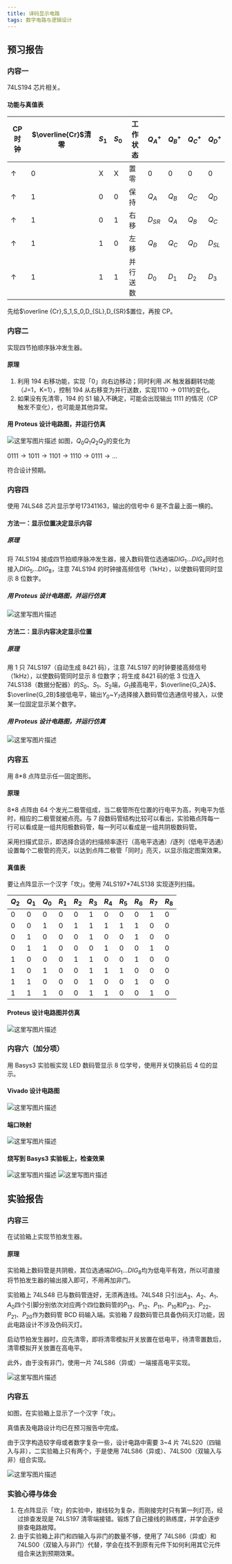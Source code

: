 ```yaml
---
title: 译码显示电路
tags: 数字电路与逻辑设计
---
```


## 预习报告

### 内容一

74LS194 芯片相关。

#### 功能与真值表

| CP 时钟    | $\overline{Cr}$清零 | ${S_1}$ | ${S_0}$ | 工作状态 | $Q_A^+$  | $Q_B^+$ | $Q_C^+$ | $Q_D^+$  |
| ---------- | ------------------- | ------- | ------- | -------- | -------- | ------- | ------- | -------- |
| $\uparrow$ | 0                   | X       | X       | 置零     | 0        | 0       | 0       | 0        |
| $\uparrow$ | 1                   | 0       | 0       | 保持     | $Q_A$    | $Q_B$   | $Q_C$   | $Q_D$    |
| $\uparrow$ | 1                   | 0       | 1       | 右移     | $D_{SR}$ | $Q_A$   | $Q_B$   | $Q_C$    |
| $\uparrow$ | 1                   | 1       | 0       | 左移     | $Q_B$    | $Q_C$   | $Q_D$   | $D_{SL}$ |
| $\uparrow$ | 1                   | 1       | 1       | 并行送数 | $D_0$    | $D_1$   | $D_2$   | $D_3$    |

先给$\overline {Cr},S_1,S_0,D_{SL},D_{SR}$置位，再按 CP。

### 内容二

实现四节拍顺序脉冲发生器。

#### 原理

1. 利用 194 右移功能，实现「0」向右边移动；同时利用 JK 触发器翻转功能（J=1，K=1），控制 194 从右移变为并行送数，实现$1110\to0111$的变化。
2. 如果没有先清零，194 的 S1 输入不确定，可能会出现输出 1111 的情况（CP 触发不变化），也可能是其他异常。

#### 用 Proteus 设计电路图，并运行仿真

![这里写图片描述](https://img-blog.csdn.net/20180601112328739)
如图，$Q_0Q_1Q_2Q_3$的变化为

$0111\to1011\to1101\to1110\to0111\to\ldots$

符合设计预期。

### 内容四

使用 74LS48 芯片显示学号$17341163$，输出的信号中 6 是不含最上面一横的。

#### 方法一：显示位置决定显示内容

##### 原理

将 74LS194 接成四节拍顺序脉冲发生器，接入数码管位选通端$DIG_1\ldots DIG_4$同时也接入$DIG_5\ldots DIG_8$，注意 74LS194 的时钟接高频信号（1kHz），以使数码管同时显示 8 位数字。

##### 用 Proteus 设计电路图，并运行仿真

![这里写图片描述](https://img-blog.csdn.net/20180524000721699)

#### 方法二：显示内容决定显示位置

##### 原理

用 1 只 74LS197（自动生成 8421 码），注意 74LS197 的时钟要接高频信号（1kHz），以使数码管同时显示 8 位数字；将生成 8421 码的低 3 位连入 74LS138（数据分配器）的$S_0$、$S_1$、$S_2$端，$G_1$接高电平，$\overline{G_2A}$、$\overline{G_2B}$接低电平，输出$Y_0$~$Y_7$选择接入数码管位选通信号接入，以使某一位固定显示某个数字。

##### 用 Proteus 设计电路图，并运行仿真

![这里写图片描述](https://img-blog.csdn.net/20180523235059165)

### 内容五

用 8\*8 点阵显示任一固定图形。

#### 原理

8\*8 点阵由 64 个发光二极管组成，当二极管所在位置的行电平为高，列电平为低时，相应的二极管就被点亮。与 7 段数码管结构比较可以看出，实验箱点阵每一行可以看成是一组共阳极数码管，每一列可以看成是一组共阴极数码管。

采用扫描式显示，即选择合适的扫描频率逐行（高电平选通）/逐列（低电平选通）设置每个二极管的亮灭，以达到点阵二极管「同时」亮灭，以显示指定图案效果。

#### 真值表

要让点阵显示一个汉字「坎」。使用 74LS197+74LS138 实现逐列扫描。

| $Q_2$ | $Q_1$ | $Q_0$ | $R_1$ | $R_2$ | $R_3$ | $R_4$ | $R_5$ | $R_6$ | $R_7$ | $R_8$ |
| ----- | ----- | ----- | ----- | ----- | ----- | ----- | ----- | ----- | ----- | ----- |
| 0     | 0     | 0     | 0     | 0     | 1     | 0     | 0     | 0     | 1     | 0     |
| 0     | 0     | 1     | 0     | 1     | 1     | 1     | 1     | 1     | 0     | 0     |
| 0     | 1     | 0     | 0     | 0     | 1     | 0     | 0     | 1     | 0     | 0     |
| 0     | 1     | 1     | 0     | 0     | 0     | 1     | 0     | 0     | 1     | 0     |
| 1     | 0     | 0     | 0     | 1     | 1     | 0     | 0     | 1     | 0     | 0     |
| 1     | 0     | 1     | 0     | 0     | 1     | 1     | 1     | 0     | 0     | 0     |
| 1     | 1     | 0     | 0     | 0     | 1     | 0     | 0     | 1     | 0     | 0     |
| 1     | 1     | 1     | 0     | 0     | 1     | 1     | 0     | 0     | 1     | 0     |

#### Proteus 设计电路图并仿真

![这里写图片描述](https://img-blog.csdn.net/20180523201901902)

### 内容六（加分项）

用 Basys3 实验板实现 LED 数码管显示 8 位学号，使用开关切换前后 4 位的显示。

#### Vivado 设计电路图

![这里写图片描述](https://img-blog.csdn.net/20180523233225800)

#### 端口映射

![这里写图片描述](https://img-blog.csdn.net/2018052323323958)

#### 烧写到 Basys3 实验板上，检查效果

![这里写图片描述](https://img-blog.csdn.net/20180523233302314)
![这里写图片描述](https://img-blog.csdn.net/20180523233359901)

## 实验报告

### 内容三

在试验箱上实现节拍发生器。

#### 原理

实验箱上数码管是共阴极，其位选通端$DIG_1\dots DIG_8$均为低电平有效，所以可直接将节拍发生器的输出接入即可，不用再加非门。

实验箱上 74LS48 已与数码管连好，无须再连线。74LS48 只引出$A_3、A_2、A_1、A_0$四个引脚分别依次对应两个四位数码管的$P_{13}、P_{12}、P_{11}、P_{10}$和$P_{23}、P_{22}、P_{21}、P_{20}$作为数码管 BCD 码输入端。实验箱 7 段数码管已具备伪码灭灯功能，因此电路设计不涉及伪码灭灯。

启动节拍发生器时，应先清零，即将清零模拟开关放置在低电平，待清零置数后，清零模拟开关放置在高电平。

此外，由于没有非门，使用一片 74LS86（异或）一端接高电平实现。

![这里写图片描述](https://img-blog.csdn.net/20180527133135288)

### 内容五

如图，在实验箱上显示了一个汉字「坎」。

真值表及电路设计均已在预习报告中完成。

由于汉字构造较字母或者数字复杂一些，设计电路中需要 3~4 片 74LS20（四输入与非），二实验箱上只有两个，于是使用 74LS86（异或）、74LS00（双输入与非）组合实现。

![这里写图片描述](https://img-blog.csdn.net/20180527133814303)

### 实验心得与体会

1. 在点阵显示「坎」的实验中，接线较为复杂，而刚接完时只有第一列灯亮，经过排查发现是 74LS197 清零端接错。锻炼了自己接线的熟练度，并学会逐步排查电路故障。
2. 由于实验箱上非门和四输入与非门的数量不够，使用了 74LS86（异或）和 74LS00（双输入与非门）代替，学会在找不到原有元件下如何利用其它元件组合来达到预期效果。

